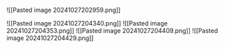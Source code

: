 

![[Pasted image 20241027202959.png]]

![[Pasted image 20241027204340.png]]
![[Pasted image 20241027204353.png]]
![[Pasted image 20241027204409.png]]
![[Pasted image 20241027204429.png]]
